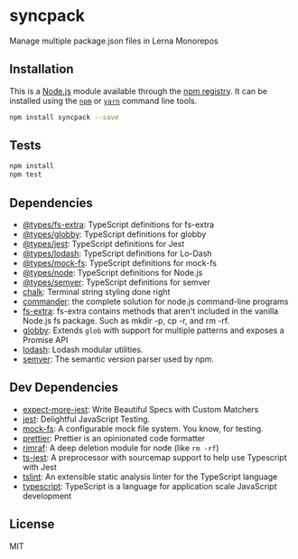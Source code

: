 # syncpack

Manage multiple package.json files in Lerna Monorepos

## Installation

This is a [Node.js](https://nodejs.org/) module available through the
[npm registry](https://www.npmjs.com/). It can be installed using the
[`npm`](https://docs.npmjs.com/getting-started/installing-npm-packages-locally)
or
[`yarn`](https://yarnpkg.com/en/)
command line tools.

```sh
npm install syncpack --save
```

## Tests

```sh
npm install
npm test
```

## Dependencies

- [@types/fs-extra](http://ghub.io/@types/fs-extra): TypeScript definitions for fs-extra
- [@types/globby](http://ghub.io/@types/globby): TypeScript definitions for globby
- [@types/jest](http://ghub.io/@types/jest): TypeScript definitions for Jest
- [@types/lodash](http://ghub.io/@types/lodash): TypeScript definitions for Lo-Dash
- [@types/mock-fs](http://ghub.io/@types/mock-fs): TypeScript definitions for mock-fs
- [@types/node](http://ghub.io/@types/node): TypeScript definitions for Node.js
- [@types/semver](http://ghub.io/@types/semver): TypeScript definitions for semver
- [chalk](http://ghub.io/chalk): Terminal string styling done right
- [commander](http://ghub.io/commander): the complete solution for node.js command-line programs
- [fs-extra](http://ghub.io/fs-extra): fs-extra contains methods that aren&#39;t included in the vanilla Node.js fs package. Such as mkdir -p, cp -r, and rm -rf.
- [globby](http://ghub.io/globby): Extends `glob` with support for multiple patterns and exposes a Promise API
- [lodash](http://ghub.io/lodash): Lodash modular utilities.
- [semver](http://ghub.io/semver): The semantic version parser used by npm.

## Dev Dependencies

- [expect-more-jest](http://ghub.io/expect-more-jest): Write Beautiful Specs with Custom Matchers
- [jest](http://ghub.io/jest): Delightful JavaScript Testing.
- [mock-fs](http://ghub.io/mock-fs): A configurable mock file system. You know, for testing.
- [prettier](http://ghub.io/prettier): Prettier is an opinionated code formatter
- [rimraf](http://ghub.io/rimraf): A deep deletion module for node (like `rm -rf`)
- [ts-jest](http://ghub.io/ts-jest): A preprocessor with sourcemap support to help use Typescript with Jest
- [tslint](http://ghub.io/tslint): An extensible static analysis linter for the TypeScript language
- [typescript](http://ghub.io/typescript): TypeScript is a language for application scale JavaScript development

## License

MIT
